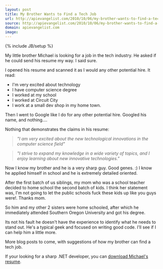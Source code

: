 ```yaml
---
layout: post
title: My Brother Wants to Find a Tech Job
url: http://apievangelist.com/2010/10/06/my-brother-wants-to-find-a-tech-job/
source: http://apievangelist.com/2010/10/06/my-brother-wants-to-find-a-tech-job/
domain: apievangelist.com
image: 
---
```

{% include JB/setup %}<p>My little brother Michael is looking for a job in the tech industry.  He asked if he could send his resume my way.  I said sure.<p></p>
I opened his resume and scanned it as I would any other potential hire.  It read:
<ul class="mainlist">
	<li>I'm very excited about technology</li>
	<li>I have computer science degree</li>
	<li>I worked at my school</li>
	<li>I worked at Circuit City</li>
	<li>I work at a small dev shop in my home town.</li>
</ul>
Then I went to Google like I do for any other potential hire.  Googled his name, and nothing....<p></p>
Nothing that demonstrates the claims in his resume:
<blockquote><em>"I am very excited about the new technological innovations in the computer science field"</em></blockquote>
<blockquote><em>"I strive to expand my knowledge in a wide variety of topics, and I enjoy learning about new innovative technologies."</em></blockquote>
Now I know my brother and he is a very sharp guy.  Good genes.  :) I know he applied himself in school and he is extremely detailed oriented.<p></p>
After the first batch of us siblings, my mom who was a school teacher decided to home school the second batch of kids.  I think her statement was, I'm not going to let the public schools fuck these kids up like you guys were!.  Thanks mom.<p></p>
So him and my other 2 sisters were home schooled, after which he immediately attended Southern Oregon University and got his degree.<p></p>
Its not his fault he doesn't have the experience to identify what he needs to stand out.  He's a typical geek and focused on writing good code.  I'll see if I can help him a little more.<p></p>
More blog posts to come, with suggestions of how my brother can find a tech job.<p></p>
If your looking for a sharp .NET developer, you can <a href="http://kinlane-productions.s3.amazonaws.com/michael-thelander-programmer-resume.pdf" target="_blank">download Michael's resume</a>.
</p>
